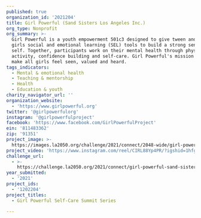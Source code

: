 ```yaml
---
published: true
organization_id: '2021204'
title: Girl Powerful (Sand Sisters Los Angeles Inc.)
org_type: Nonprofit
org_summary: >-
  Girl Powerful is a youth empowerment 501c3 designed to give tween and teen
  girls social and emotional learning (SEL) tools to build a strong sense of
  self. Together, participants work on their mental health through physical
  activity, confidence building and self-care. Girl Powerful's mission is to
  make all girls feel seen, valued and heard.
tags_indicators:
  - Mental & emotional health
  - Teaching & mentorship
  - Health
  - Education & youth
charity_navigator_url: ''
organization_website:
  - 'https://www.girlpowerful.org'
twitter: '@girlpowerfulorg'
instagram: '@girlpowerfulproject'
facebook: 'https://www.facebook.com/GirlPowerfulProject'
ein: '811483362'
zip: '91351'
project_image: >-
  https://images.la2050.org/challenge/2021/connect/2048-wide/girl-powerful-sand-sisters-los-angeles-inc.jpg
project_video: 'https://www.instagram.com/reel/CIRL88Yp4PR/?igshid=1hfgng5yo4mm7'
challenge_url:
  - >-
    https://challenge.la2050.org/2021/connect/girl-powerful-sand-sisters-los-angeles-inc/
year_submitted:
  - '2021'
project_ids:
  - '1202204'
project_titles:
  - Girl Powerful Self-Care Summit Series

---
```

